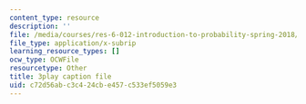```yaml
---
content_type: resource
description: ''
file: /media/courses/res-6-012-introduction-to-probability-spring-2018/c72d56abc3c424cbe457c533ef5059e3_2371421.srt
file_type: application/x-subrip
learning_resource_types: []
ocw_type: OCWFile
resourcetype: Other
title: 3play caption file
uid: c72d56ab-c3c4-24cb-e457-c533ef5059e3
---
```

